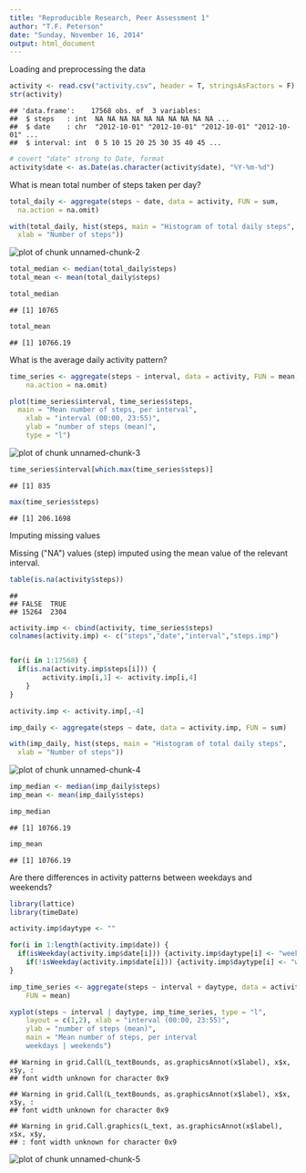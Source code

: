 ```yaml
---
title: "Reproducible Research, Peer Assessment 1"
author: "T.F. Peterson"
date: "Sunday, November 16, 2014"
output: html_document
---
```



Loading and preprocessing the data

```r
activity <- read.csv("activity.csv", header = T, stringsAsFactors = F)
str(activity)
```

```
## 'data.frame':	17568 obs. of  3 variables:
##  $ steps   : int  NA NA NA NA NA NA NA NA NA NA ...
##  $ date    : chr  "2012-10-01" "2012-10-01" "2012-10-01" "2012-10-01" ...
##  $ interval: int  0 5 10 15 20 25 30 35 40 45 ...
```

```r
# covert "date" strong to Date, format
activity$date <- as.Date(as.character(activity$date), "%Y-%m-%d")
```

What is mean total number of steps taken per day?

```r
total_daily <- aggregate(steps ~ date, data = activity, FUN = sum,
  na.action = na.omit)

with(total_daily, hist(steps, main = "Histogram of total daily steps",
  xlab = "Number of steps"))
```

![plot of chunk unnamed-chunk-2](figure/unnamed-chunk-2-1.png) 

```r
total_median <- median(total_daily$steps)
total_mean <- mean(total_daily$steps)

total_median
```

```
## [1] 10765
```

```r
total_mean
```

```
## [1] 10766.19
```

What is the average daily activity pattern?

```r
time_series <- aggregate(steps ~ interval, data = activity, FUN = mean,
	na.action = na.omit)

plot(time_series$interval, time_series$steps,
  main = "Mean number of steps, per interval",
	xlab = "interval (00:00, 23:55)",
	ylab = "number of steps (mean)",
	type = "l")
```

![plot of chunk unnamed-chunk-3](figure/unnamed-chunk-3-1.png) 

```r
time_series$interval[which.max(time_series$steps)]
```

```
## [1] 835
```

```r
max(time_series$steps)
```

```
## [1] 206.1698
```

Imputing missing values

Missing ("NA") values (step) imputed using the mean value of the relevant interval.


```r
table(is.na(activity$steps))
```

```
## 
## FALSE  TRUE 
## 15264  2304
```

```r
activity.imp <- cbind(activity, time_series$steps)
colnames(activity.imp) <- c("steps","date","interval","steps.imp")


for(i in 1:17568) {
  if(is.na(activity.imp$steps[i])) {
		activity.imp[i,1] <- activity.imp[i,4]
	}
}

activity.imp <- activity.imp[,-4]

imp_daily <- aggregate(steps ~ date, data = activity.imp, FUN = sum)

with(imp_daily, hist(steps, main = "Histogram of total daily steps",
  xlab = "Number of steps"))
```

![plot of chunk unnamed-chunk-4](figure/unnamed-chunk-4-1.png) 

```r
imp_median <- median(imp_daily$steps)
imp_mean <- mean(imp_daily$steps)

imp_median
```

```
## [1] 10766.19
```

```r
imp_mean
```

```
## [1] 10766.19
```

Are there differences in activity patterns between weekdays and weekends?

```r
library(lattice)
library(timeDate)

activity.imp$daytype <- "" 

for(i in 1:length(activity.imp$date)) {
  if(isWeekday(activity.imp$date[i])) {activity.imp$daytype[i] <- "weekday"}
	if(!isWeekday(activity.imp$date[i])) {activity.imp$daytype[i] <- "weekend"}	
}

imp_time_series <- aggregate(steps ~ interval + daytype, data = activity.imp,
	FUN = mean)

xyplot(steps ~ interval | daytype, imp_time_series, type = "l",
	layout = c(1,2), xlab = "interval (00:00, 23:55)",
	ylab = "number of steps (mean)",
	main = "Mean number of steps, per interval
	weekdays | weekends")
```

```
## Warning in grid.Call(L_textBounds, as.graphicsAnnot(x$label), x$x, x$y, :
## font width unknown for character 0x9
```

```
## Warning in grid.Call(L_textBounds, as.graphicsAnnot(x$label), x$x, x$y, :
## font width unknown for character 0x9
```

```
## Warning in grid.Call.graphics(L_text, as.graphicsAnnot(x$label), x$x, x$y,
## : font width unknown for character 0x9
```

![plot of chunk unnamed-chunk-5](figure/unnamed-chunk-5-1.png) 
